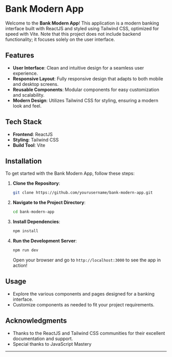 # Bank Modern App

Welcome to the **Bank Modern App**! This application is a modern banking interface built with ReactJS and styled using Tailwind CSS, optimized for speed with Vite. Note that this project does not include backend functionality; it focuses solely on the user interface.

## Features

- **User Interface**: Clean and intuitive design for a seamless user experience.
- **Responsive Layout**: Fully responsive design that adapts to both mobile and desktop screens.
- **Reusable Components**: Modular components for easy customization and scalability.
- **Modern Design**: Utilizes Tailwind CSS for styling, ensuring a modern look and feel.

## Tech Stack

- **Frontend**: ReactJS
- **Styling**: Tailwind CSS
- **Build Tool**: Vite

## Installation

To get started with the Bank Modern App, follow these steps:

1. **Clone the Repository**:
   ```bash
   git clone https://github.com/yourusername/bank-modern-app.git
   ```

2. **Navigate to the Project Directory**:
   ```bash
   cd bank-modern-app
   ```

3. **Install Dependencies**:
   ```bash
   npm install
   ```

4. **Run the Development Server**:
   ```bash
   npm run dev
   ```

   Open your browser and go to `http://localhost:3000` to see the app in action!

## Usage

- Explore the various components and pages designed for a banking interface.
- Customize components as needed to fit your project requirements.


## Acknowledgments

- Thanks to the ReactJS and Tailwind CSS communities for their excellent documentation and support.
- Special thanks to JavaScript Mastery

---
